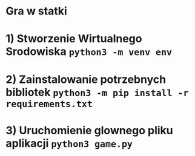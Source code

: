 # Gra w statki

# 1) Stworzenie Wirtualnego Srodowiska `python3 -m venv env`
# 2) Zainstalowanie potrzebnych bibliotek `python3 -m pip install -r requirements.txt`
# 3) Uruchomienie glownego pliku aplikacji `python3 game.py`